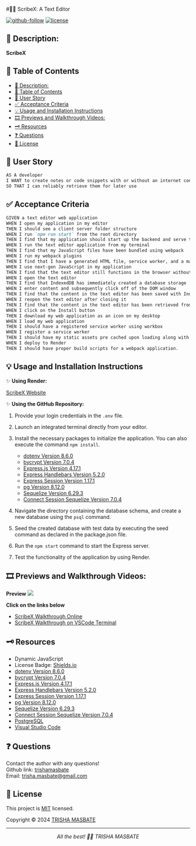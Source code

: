 #✍🏻 ScribeX: A Text Editor

[![github-follow](https://img.shields.io/github/followers/trishamasbate?label=Follow&logoColor=purple&style=social)](https://github.com/trishamasbate)
[![license](https://img.shields.io/badge/License-MIT-brightgreen.svg)](https://choosealicense.com/licenses/mit/)


## 📃 Description:
**ScribeX**

## 📌 Table of Contents
- [📃 Description:](#-description)
- [📌 Table of Contents](#-table-of-contents)
- [🔎 User Story](#-user-story)
- [✅ Acceptance Criteria](#-acceptance-criteria)
- [💡 Usage and Installation Instructions](#-usage-and-installation-instructions)
- [🎞️ Previews and Walkthrough Videos:](#️-previews-and-walkthrough-videos)
- [🗝️ Resources](#️-resources)
- [❓ Questions](#-questions)
- [🪪 License](#-license)

## 🔎 User Story
```md
AS A developer
I WANT to create notes or code snippets with or without an internet connection
SO THAT I can reliably retrieve them for later use
```

## ✅ Acceptance Criteria
```md
GIVEN a text editor web application
WHEN I open my application in my editor
THEN I should see a client server folder structure
WHEN I run `npm run start` from the root directory
THEN I find that my application should start up the backend and serve the client
WHEN I run the text editor application from my terminal
THEN I find that my JavaScript files have been bundled using webpack
WHEN I run my webpack plugins
THEN I find that I have a generated HTML file, service worker, and a manifest file
WHEN I use next-gen JavaScript in my application
THEN I find that the text editor still functions in the browser without errors
WHEN I open the text editor
THEN I find that IndexedDB has immediately created a database storage
WHEN I enter content and subsequently click off of the DOM window
THEN I find that the content in the text editor has been saved with IndexedDB
WHEN I reopen the text editor after closing it
THEN I find that the content in the text editor has been retrieved from our IndexedDB
WHEN I click on the Install button
THEN I download my web application as an icon on my desktop
WHEN I load my web application
THEN I should have a registered service worker using workbox
WHEN I register a service worker
THEN I should have my static assets pre cached upon loading along with subsequent pages and static assets
WHEN I deploy to Render
THEN I should have proper build scripts for a webpack application.
```

## 💡 Usage and Installation Instructions
✨ **Using Render:**

[ScribeX Website]()

✨ **Using the GitHub Repository:**

1.  Provide your login credentials in the `.env` file.
2.	Launch an integrated terminal directly from your editor.
3.  Install the necessary packages to initialize the application. You can also execute the command `npm install`.
    - [dotenv Version 8.6.0](https://www.npmjs.com/package/dotenv)
    - [bycrypt Version 7.0.4](https://www.npmjs.com/package/bcrypt)
    - [Express.js Version 4.17.1](https://www.npmjs.com/package/express)
    - [Express Handlebars Version 5.2.0](https://www.npmjs.com/package/express-handlebars)
    - [Express Session Version 1.17.1](https://www.npmjs.com/package/express-session)
    - [pg Version 8.12.0](https://www.npmjs.com/package/pg)
    - [Sequelize Version 6.29.3](https://www.npmjs.com/package/sequelize)
    - [Connect Session Sequelize Version 7.0.4](https://www.npmjs.com/package/connect-session-sequelize)

4.	Navigate the directory containing the database schema, and create a new database using the `psql` command.
5.  Seed the created database with test data by executing the seed command as declared in the package.json file.
6.	Run the `npm start` command to start the Express server.
7.  Test the functionality of the application by using Render.


## 🎞️ Previews and Walkthrough Videos:

**Preview**
![](./public/) 

**Click on the links below**
- [ScribeX Walkthrough Online]()
- [ScribeX Walkthrough on VSCode Terminal]()

## 🗝️ Resources
- Dynamic JavaScript
- License Badge: [Shields.io](https://shields.io/)
- [dotenv Version 8.6.0](https://www.npmjs.com/package/dotenv)
- [bycrypt Version 7.0.4](https://www.npmjs.com/package/bcrypt)
- [Express.js Version 4.17.1](https://www.npmjs.com/package/express)
- [Express Handlebars Version 5.2.0](https://www.npmjs.com/package/express-handlebars)
- [Express Session Version 1.17.1](https://www.npmjs.com/package/express-session)
- [pg Version 8.12.0](https://www.npmjs.com/package/pg)
- [Sequelize Version 6.29.3](https://www.npmjs.com/package/sequelize)
- [Connect Session Sequelize Version 7.0.4](https://www.npmjs.com/package/connect-session-sequelize)
- [PostgreSQL](https://www.postgresql.org/)
- [Visual Studio Code](https://code.visualstudio.com/)


## ❓ Questions
Contact the author with any questions!<br>
Github link: [trishamasbate](https://github.com/trishamasbate)<br>
Email: trisha.masbate@gmail.com

## 🪪 License
This project is [MIT](https://choosealicense.com/licenses/mit/) licensed.<br />

Copyright © 2024 [TRISHA MASBATE](https://github.com/trishamasbate)
  
<hr>
<p align='center'><i>
All the best! 🤟🏻 TRISHA MASBATE
</i></p>